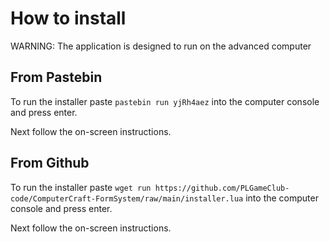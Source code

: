 # How to install
WARNING: The application is designed to run on the advanced computer
## From Pastebin
To run the installer paste `pastebin run yjRh4aez` into the computer console and press enter.

Next follow the on-screen instructions.
## From Github
To run the installer paste `wget run https://github.com/PLGameClub-code/ComputerCraft-FormSystem/raw/main/installer.lua` into the computer console and press enter.

Next follow the on-screen instructions.
